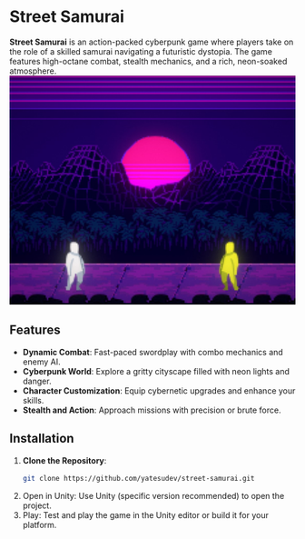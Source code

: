 # Street Samurai

**Street Samurai** is an action-packed cyberpunk game where players take on the role of a skilled samurai navigating a futuristic dystopia. The game features high-octane combat, stealth mechanics, and a rich, neon-soaked atmosphere.
![Screenshot](Screenshot2024-11-24233728.jpeg)

## Features
- **Dynamic Combat**: Fast-paced swordplay with combo mechanics and enemy AI.
- **Cyberpunk World**: Explore a gritty cityscape filled with neon lights and danger.
- **Character Customization**: Equip cybernetic upgrades and enhance your skills.
- **Stealth and Action**: Approach missions with precision or brute force.

## Installation
1. **Clone the Repository**:
   ```bash
   git clone https://github.com/yatesudev/street-samurai.git
   ```
2. Open in Unity: Use Unity (specific version recommended) to open the project.
3. Play: Test and play the game in the Unity editor or build it for your platform.
